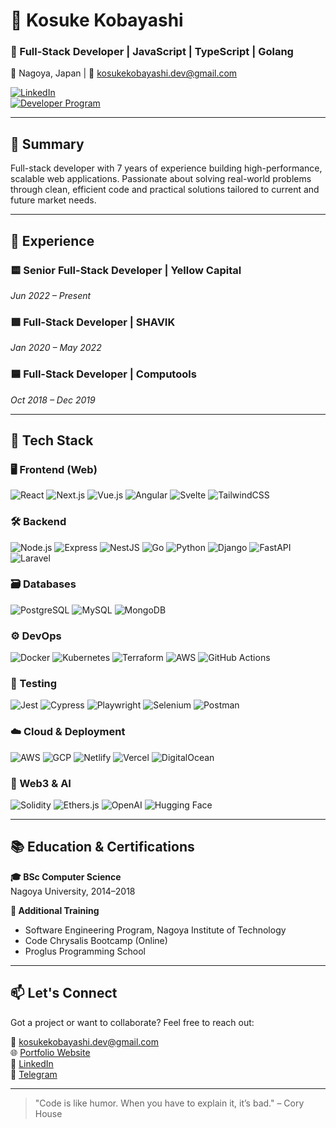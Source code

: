 # 👋 Kosuke Kobayashi

### 🚀 Full-Stack Developer | JavaScript | TypeScript | Golang  
📍 Nagoya, Japan | 📧 kosukekobayashi.dev@gmail.com  

[![LinkedIn](https://img.shields.io/badge/LinkedIn-blue?logo=linkedin&style=flat&logoColor=white)](https://www.linkedin.com/in/kobayashi-kosuke-659865358)  
[![Developer Program](https://img.shields.io/badge/GitHub%20Developer%20Program-Member-7B61FF?style=flat&logo=github)](https://github.com/supercodesamurai)

---

## 🧠 Summary

Full-stack developer with 7 years of experience building high-performance, scalable web applications. Passionate about solving real-world problems through clean, efficient code and practical solutions tailored to current and future market needs.

---

## 💼 Experience

### 🟨 Senior Full-Stack Developer | Yellow Capital  
*Jun 2022 – Present*

### 🟩 Full-Stack Developer | SHAVIK  
*Jan 2020 – May 2022*

### 🟦 Full-Stack Developer | Computools  
*Oct 2018 – Dec 2019*

---

## 🧰 Tech Stack

### 🖥️ Frontend (Web)
![React](https://img.shields.io/badge/React-20232A?style=flat&logo=react&logoColor=61DAFB)
![Next.js](https://img.shields.io/badge/Next.js-000000?style=flat&logo=nextdotjs)
![Vue.js](https://img.shields.io/badge/Vue.js-35495E?style=flat&logo=vue.js&logoColor=4FC08D)
![Angular](https://img.shields.io/badge/Angular-DD0031?style=flat&logo=angular&logoColor=white)
![Svelte](https://img.shields.io/badge/Svelte-FF3E00?style=flat&logo=svelte&logoColor=white)
![TailwindCSS](https://img.shields.io/badge/Tailwind_CSS-38B2AC?style=flat&logo=tailwind-css&logoColor=white)

### 🛠️ Backend
![Node.js](https://img.shields.io/badge/Node.js-339933?style=flat&logo=nodedotjs&logoColor=white)
![Express](https://img.shields.io/badge/Express-000000?style=flat&logo=express&logoColor=white)
![NestJS](https://img.shields.io/badge/NestJS-E0234E?style=flat&logo=nestjs&logoColor=white)
![Go](https://img.shields.io/badge/Go-00ADD8?style=flat&logo=go&logoColor=white)
![Python](https://img.shields.io/badge/Python-3776AB?style=flat&logo=python&logoColor=white)
![Django](https://img.shields.io/badge/Django-092E20?style=flat&logo=django&logoColor=white)
![FastAPI](https://img.shields.io/badge/FastAPI-009688?style=flat&logo=fastapi&logoColor=white)
![Laravel](https://img.shields.io/badge/Laravel-FF2D20?style=flat&logo=laravel&logoColor=white)

### 🗃️ Databases
![PostgreSQL](https://img.shields.io/badge/PostgreSQL-4169E1?style=flat&logo=postgresql&logoColor=white)
![MySQL](https://img.shields.io/badge/MySQL-4479A1?style=flat&logo=mysql&logoColor=white)
![MongoDB](https://img.shields.io/badge/MongoDB-47A248?style=flat&logo=mongodb&logoColor=white)

### ⚙️ DevOps
![Docker](https://img.shields.io/badge/Docker-2496ED?style=flat&logo=docker&logoColor=white)
![Kubernetes](https://img.shields.io/badge/Kubernetes-326CE5?style=flat&logo=kubernetes&logoColor=white)
![Terraform](https://img.shields.io/badge/Terraform-7B42BC?style=flat&logo=terraform&logoColor=white)
![AWS](https://img.shields.io/badge/AWS-232F3E?style=flat&logo=amazonaws&logoColor=white)
![GitHub Actions](https://img.shields.io/badge/GitHub_Actions-2088FF?style=flat&logo=githubactions&logoColor=white)

### 🧪 Testing
![Jest](https://img.shields.io/badge/Jest-C21325?style=flat&logo=jest&logoColor=white)
![Cypress](https://img.shields.io/badge/Cypress-17202C?style=flat&logo=cypress&logoColor=white)
![Playwright](https://img.shields.io/badge/Playwright-45BA62?style=flat&logo=playwright&logoColor=white)
![Selenium](https://img.shields.io/badge/Selenium-43B02A?style=flat&logo=selenium&logoColor=white)
![Postman](https://img.shields.io/badge/Postman-FF6C37?style=flat&logo=postman&logoColor=white)

### ☁️ Cloud & Deployment
![AWS](https://img.shields.io/badge/AWS-232F3E?style=flat&logo=amazonaws&logoColor=white)
![GCP](https://img.shields.io/badge/GCP-4285F4?style=flat&logo=googlecloud&logoColor=white)
![Netlify](https://img.shields.io/badge/Netlify-00C7B7?style=flat&logo=netlify&logoColor=white)
![Vercel](https://img.shields.io/badge/Vercel-000000?style=flat&logo=vercel&logoColor=white)
![DigitalOcean](https://img.shields.io/badge/DigitalOcean-0080FF?style=flat&logo=digitalocean&logoColor=white)

### 🧠 Web3 & AI
![Solidity](https://img.shields.io/badge/Solidity-363636?style=flat&logo=solidity&logoColor=white)
![Ethers.js](https://img.shields.io/badge/Ethers.js-4E5EE4?style=flat)
![OpenAI](https://img.shields.io/badge/OpenAI-412991?style=flat&logo=openai&logoColor=white)
![Hugging Face](https://img.shields.io/badge/Hugging%20Face-FFD21F?style=flat&logo=huggingface&logoColor=black)

---

## 📚 Education & Certifications

**🎓 BSc Computer Science**  
Nagoya University, 2014–2018

**📘 Additional Training**  
- Software Engineering Program, Nagoya Institute of Technology  
- Code Chrysalis Bootcamp (Online)  
- Proglus Programming School  

---

## 📫 Let's Connect

Got a project or want to collaborate? Feel free to reach out:

📧 kosukekobayashi.dev@gmail.com  
🌐 [Portfolio Website](https://kosukekobayashi.vercel.app)  
🔗 [LinkedIn](https://www.linkedin.com/in/kobayashi-kosuke-659865358)  
💬 [Telegram](https://t.me/kodewithme)

---

> "Code is like humor. When you have to explain it, it’s bad." – Cory House

